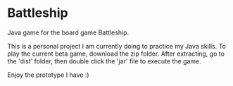 # Battleship
Java game for the board game Battleship.

This is a personal project I am currently doing to practice my Java skills.
To play the current beta game, download the zip folder. After extracting, go to the 'dist' folder, then double click the 'jar' file to execute the game.


Enjoy the prototype I have :)
